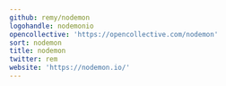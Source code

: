 ```yaml
---
github: remy/nodemon
logohandle: nodemonio
opencollective: 'https://opencollective.com/nodemon'
sort: nodemon
title: nodemon
twitter: rem
website: 'https://nodemon.io/'
---
```

